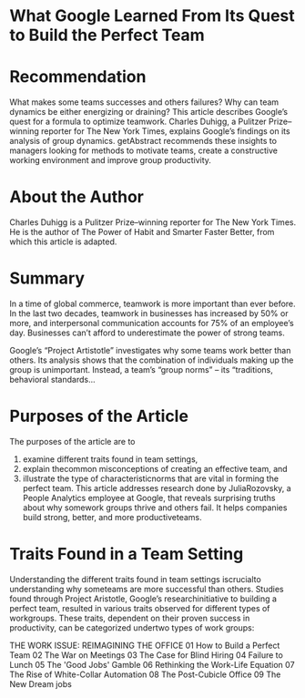 # What Google Learned From Its Quest to Build the Perfect Team


# Recommendation
What makes some teams successes and others failures? Why can team dynamics be either energizing or draining? This article describes Google’s quest for a formula to optimize teamwork. Charles Duhigg, a Pulitzer Prize–winning reporter for The New York Times, explains Google’s findings on its analysis of group dynamics. getAbstract recommends these insights to managers looking for methods to motivate teams, create a constructive working environment and improve group productivity.

# About the Author
Charles Duhigg is a Pulitzer Prize–winning reporter for The New York Times. He is the author of The Power of Habit and Smarter Faster Better, from which this article is adapted.

# Summary
In a time of global commerce, teamwork is more important than ever before. In the last two decades, teamwork in businesses has increased by 50% or more, and interpersonal communication accounts for 75% of an employee’s day. Businesses can’t afford to underestimate the power of strong teams.

Google’s “Project Artistotle” investigates why some teams work better than others. Its analysis shows that the combination of individuals making up the group is unimportant. Instead, a team’s “group norms” – its “traditions, behavioral standards...

# Purposes of the Article
The purposes of the article are to 
1) examine different traits found in team settings,
 2) explain thecommon misconceptions of creating an effective team, and 
 3) illustrate the type of characteristicnorms that are vital in forming the perfect team. This article addresses research done by JuliaRozovsky, a People Analytics employee at Google, that reveals surprising truths about why somework groups thrive and others fail. It helps companies build strong, better, and more productiveteams.
# Traits Found in a Team Setting
Understanding the different traits found in team settings iscrucialto understanding why someteams are more successful than others. Studies found through Project Aristotle, Google’s researchinitiative to building a perfect team, resulted in various traits observed for different types of workgroups. These traits, dependent on their proven success in productivity, can be categorized undertwo types of work groups:


THE WORK ISSUE: REIMAGINING THE OFFICE
01 How to Build a Perfect Team
02 The War on Meetings
03 The Case for Blind Hiring
04 Failure to Lunch
05 The 'Good Jobs' Gamble
06 Rethinking the Work-Life Equation
07 The Rise of White-Collar Automation
08 The Post-Cubicle Office
09 The New Dream jobs